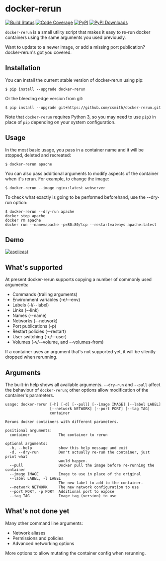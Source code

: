 docker-rerun
===============================================================================

[![Build Status](https://semaphoreci.com/api/v1/csmith/docker-rerun/branches/master/shields_badge.svg)](https://semaphoreci.com/csmith/docker-rerun)
[![Code Coverage](https://coveralls.io/repos/github/csmith/docker-rerun/badge.svg)](https://coveralls.io/github/csmith/docker-rerun)
[![PyPI](https://img.shields.io/pypi/v/docker-rerun.svg?maxAge=2592000)](https://pypi.python.org/pypi/docker-rerun)
[![PyPI Downloads](https://img.shields.io/pypi/dm/docker-rerun.svg)](https://pypi.python.org/pypi/docker-rerun)

`docker-rerun` is a small utility script that makes it easy to re-run docker
containers using the same arguments you used previously.

Want to update to a newer image, or add a missing port publication?
docker-rerun's got you covered.

## Installation

You can install the current stable version of docker-rerun using pip:

    $ pip install --upgrade docker-rerun

Or the bleeding edge version from git:

    $ pip install --upgrade git+https://github.com/csmith/docker-rerun.git

Note that `docker-rerun` requires Python 3, so you may need to use `pip3` in
place of `pip` depending on your system configuration.

## Usage

In the most basic usage, you pass in a container name and it will be
stopped, deleted and recreated:

    $ docker-rerun apache

You can also pass additional arguments to modify aspects of the container
when it's rerun. For example, to change the image:

    $ docker-rerun --image nginx:latest webserver

To check what exactly is going to be performed beforehand, use the --dry-run
option:

    $ docker-rerun --dry-run apache
    docker stop apache
    docker rm apache
    docker run --name=apache -p=80:80/tcp --restart=always apache:latest

## Demo

[![asciicast](https://asciinema.org/a/80782.png)](https://asciinema.org/a/80782?speed=2.5&autoplay=1)

## What's supported

At present docker-rerun supports copying a number of commonly used arguments:

 * Commands (trailing arguments)
 * Environment variables (-e/--env)
 * Labels (-l/--label)
 * Links (--link)
 * Names (--name)
 * Networks (--network)
 * Port publications (-p)
 * Restart policies (--restart)
 * User switching (-u/--user)
 * Volumes (-v/--volume, and --volumes-from)

If a container uses an argument that's not supported yet, it will be silently
dropped when rerunning.

## Arguments

The built-in help shows all available arguments. `--dry-run` and `--pull`
affect the behaviour of `docker-rerun`; other options allow modification
of the container's parameters.

    usage: docker-rerun [-h] [-d] [--pull] [--image IMAGE] [--label LABEL]
                        [--network NETWORK] [--port PORT] [--tag TAG]
                        container
    
    Reruns docker containers with different parameters.
    
    positional arguments:
      container             The container to rerun
    
    optional arguments:
      -h, --help            show this help message and exit
      -d, --dry-run         Don't actually re-run the container, just print what
                            would happen.
      --pull                Docker pull the image before re-running the container
      --image IMAGE         Image to use in place of the original
      --label LABEL, -l LABEL
                            The new label to add to the container.
      --network NETWORK     The new network configuration to use
      --port PORT, -p PORT  Additional port to expose
      --tag TAG             Image tag (version) to use

## What's not done yet

Many other command line arguments:

 * Network aliases
 * Permissions and policies
 * Advanced networking options

More options to allow mutating the container config when rerunning.

